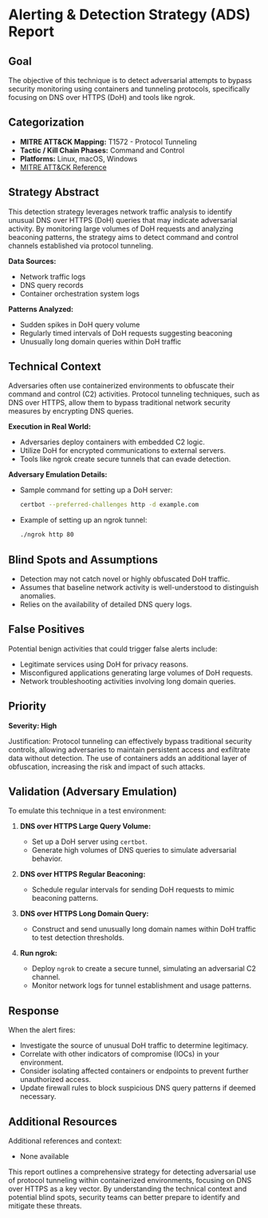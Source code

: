 # Alerting & Detection Strategy (ADS) Report

## Goal
The objective of this technique is to detect adversarial attempts to bypass security monitoring using containers and tunneling protocols, specifically focusing on DNS over HTTPS (DoH) and tools like ngrok.

## Categorization
- **MITRE ATT&CK Mapping:** T1572 - Protocol Tunneling
- **Tactic / Kill Chain Phases:** Command and Control
- **Platforms:** Linux, macOS, Windows
- [MITRE ATT&CK Reference](https://attack.mitre.org/techniques/T1572)

## Strategy Abstract
This detection strategy leverages network traffic analysis to identify unusual DNS over HTTPS (DoH) queries that may indicate adversarial activity. By monitoring large volumes of DoH requests and analyzing beaconing patterns, the strategy aims to detect command and control channels established via protocol tunneling.

**Data Sources:**
- Network traffic logs
- DNS query records
- Container orchestration system logs

**Patterns Analyzed:**
- Sudden spikes in DoH query volume
- Regularly timed intervals of DoH requests suggesting beaconing
- Unusually long domain queries within DoH traffic

## Technical Context
Adversaries often use containerized environments to obfuscate their command and control (C2) activities. Protocol tunneling techniques, such as DNS over HTTPS, allow them to bypass traditional network security measures by encrypting DNS queries.

**Execution in Real World:**
- Adversaries deploy containers with embedded C2 logic.
- Utilize DoH for encrypted communications to external servers.
- Tools like ngrok create secure tunnels that can evade detection.

**Adversary Emulation Details:**
- Sample command for setting up a DoH server:
  ```bash
  certbot --preferred-challenges http -d example.com
  ```
- Example of setting up an ngrok tunnel:
  ```bash
  ./ngrok http 80
  ```

## Blind Spots and Assumptions
- Detection may not catch novel or highly obfuscated DoH traffic.
- Assumes that baseline network activity is well-understood to distinguish anomalies.
- Relies on the availability of detailed DNS query logs.

## False Positives
Potential benign activities that could trigger false alerts include:
- Legitimate services using DoH for privacy reasons.
- Misconfigured applications generating large volumes of DoH requests.
- Network troubleshooting activities involving long domain queries.

## Priority
**Severity: High**

Justification: Protocol tunneling can effectively bypass traditional security controls, allowing adversaries to maintain persistent access and exfiltrate data without detection. The use of containers adds an additional layer of obfuscation, increasing the risk and impact of such attacks.

## Validation (Adversary Emulation)
To emulate this technique in a test environment:

1. **DNS over HTTPS Large Query Volume:**
   - Set up a DoH server using `certbot`.
   - Generate high volumes of DNS queries to simulate adversarial behavior.
   
2. **DNS over HTTPS Regular Beaconing:**
   - Schedule regular intervals for sending DoH requests to mimic beaconing patterns.

3. **DNS over HTTPS Long Domain Query:**
   - Construct and send unusually long domain names within DoH traffic to test detection thresholds.

4. **Run ngrok:**
   - Deploy `ngrok` to create a secure tunnel, simulating an adversarial C2 channel.
   - Monitor network logs for tunnel establishment and usage patterns.

## Response
When the alert fires:
- Investigate the source of unusual DoH traffic to determine legitimacy.
- Correlate with other indicators of compromise (IOCs) in your environment.
- Consider isolating affected containers or endpoints to prevent further unauthorized access.
- Update firewall rules to block suspicious DNS query patterns if deemed necessary.

## Additional Resources
Additional references and context:
- None available

This report outlines a comprehensive strategy for detecting adversarial use of protocol tunneling within containerized environments, focusing on DNS over HTTPS as a key vector. By understanding the technical context and potential blind spots, security teams can better prepare to identify and mitigate these threats.